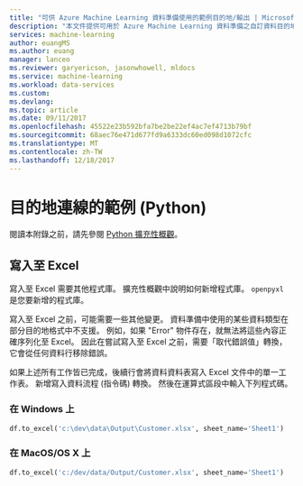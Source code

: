 ```yaml
---
title: "可供 Azure Machine Learning 資料準備使用的範例目的地/輸出 | Microsoft Docs"
description: "本文件提供可用於 Azure Machine Learning 資料準備之自訂資料目的地/輸出的一組範例"
services: machine-learning
author: euangMS
ms.author: euang
manager: lanceo
ms.reviewer: garyericson, jasonwhowell, mldocs
ms.service: machine-learning
ms.workload: data-services
ms.custom: 
ms.devlang: 
ms.topic: article
ms.date: 09/11/2017
ms.openlocfilehash: 45522e23b592bfa7be2be22ef4ac7ef4713b79bf
ms.sourcegitcommit: 68aec76e471d677fd9a6333dc60ed098d1072cfc
ms.translationtype: MT
ms.contentlocale: zh-TW
ms.lasthandoff: 12/18/2017
---
```

# <a name="sample-of-destination-connections-python"></a>目的地連線的範例 (Python) 
閱讀本附錄之前，請先參閱 [Python 擴充性概觀](data-prep-python-extensibility-overview.md)。


## <a name="write-to-excel"></a>寫入至 Excel 


寫入至 Excel 需要其他程式庫。 擴充性概觀中說明如何新增程式庫。 `openpyxl` 是您要新增的程式庫。

寫入至 Excel 之前，可能需要一些其他變更。 資料準備中使用的某些資料類型在部分目的地格式中不支援。 例如，如果 "Error" 物件存在，就無法將這些內容正確序列化至 Excel。 因此在嘗試寫入至 Excel 之前，需要「取代錯誤值」轉換，它會從任何資料行移除錯誤。

如果上述所有工作皆已完成，後續行會將資料資料表寫入 Excel 文件中的單一工作表。 新增寫入資料流程 (指令碼) 轉換。 然後在運算式區段中輸入下列程式碼。


### <a name="on-windows"></a>在 Windows 上 
```python
df.to_excel('c:\dev\data\Output\Customer.xlsx', sheet_name='Sheet1')
```

### <a name="on-macosos-x"></a>在 MacOS/OS X 上 ###
```python
df.to_excel('c:/dev/data/Output/Customer.xlsx', sheet_name='Sheet1')
```
